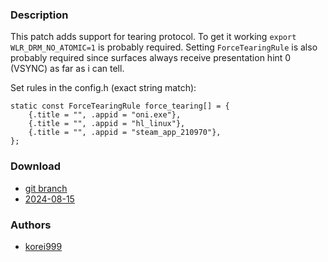 ### Description
This patch adds support for tearing protocol. To get it working `export WLR_DRM_NO_ATOMIC=1` is probably required.
Setting `ForceTearingRule` is also probably required since surfaces always receive presentation hint 0 (VSYNC) as far as i can tell.

Set rules in the config.h (exact string match):
```
static const ForceTearingRule force_tearing[] = {
	{.title = "", .appid = "oni.exe"},
	{.title = "", .appid = "hl_linux"},
	{.title = "", .appid = "steam_app_210970"},
};
```
### Download
- [git branch](https://codeberg.org/korei999/dwl/src/branch/tearing)
- [2024-08-15](https://codeberg.org/dwl/dwl-patches/raw/branch/main/patches/tearing/tearing.patch)
### Authors
- [korei999](https://codeberg.org/korei999)

